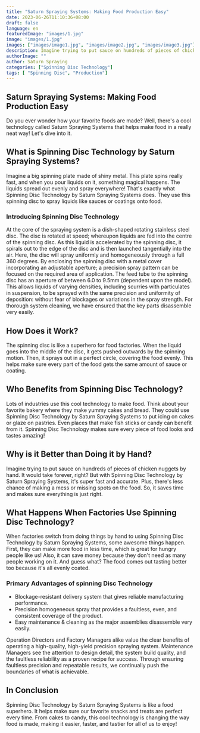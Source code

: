 ```yaml
---
title: "Saturn Spraying Systems: Making Food Production Easy"
date: 2023-06-26T11:10:36+08:00
draft: false
language: en
featuredImage: "images/1.jpg"
image: "images/1.jpg"
images: ["images/image1.jpg", "images/image2.jpg", "images/image3.jpg"]
description: Imagine trying to put sauce on hundreds of pieces of chicken nuggets by hand. It would take forever, right? But with Spinning Disc Technology by Saturn Spraying Systems, it's super fast and accurate. Plus, there's less chance of making a mess or missing spots on the food. So, it saves time and makes sure everything is just right
authorImage: ""
author: Saturn Spraying
categories: ["Spinning Disc Technology"]
tags: [ "Spinning Disc", "Production"]
---
```


## Saturn Spraying Systems: Making Food Production Easy

Do you ever wonder how your favorite foods are made? Well, there's a cool technology called Saturn Spraying Systems that helps make food in a really neat way! Let's dive into it.

## What is Spinning Disc Technology by Saturn Spraying Systems?

Imagine a big spinning plate made of shiny metal. This plate spins really fast, and when you pour liquids on it, something magical happens. The liquids spread out evenly and spray everywhere! That's exactly what Spinning Disc Technology by Saturn Spraying Systems does. They use this spinning disc to spray liquids like sauces or coatings onto food.

### Introducing Spinning Disc Technology

At the core of the spraying system is a dish-shaped rotating stainless steel disc. The disc is rotated at speed; whereupon liquids are fed into the centre of the spinning disc. As this liquid is accelerated by the spinning disc, it spirals out to the edge of the disc and is then launched tangentially into the air. Here, the disc will spray uniformly and homogeneously through a full 360 degrees. By enclosing the spinning disc with a metal cover incorporating an adjustable aperture; a precision spray pattern can be focused on the required area of application. The feed tube to the spinning disc has an aperture of between 6.0 to 9.5mm (dependent upon the model). This allows liquids of varying densities, including scurries with particulates in suspension, to be sprayed with the same precision and uniformity of deposition: without fear of blockages or variations in the spray strength. For thorough system cleaning, we have ensured that the key parts disassemble very easily.

## How Does it Work?

The spinning disc is like a superhero for food factories. When the liquid goes into the middle of the disc, it gets pushed outwards by the spinning motion. Then, it sprays out in a perfect circle, covering the food evenly. This helps make sure every part of the food gets the same amount of sauce or coating.

## Who Benefits from Spinning Disc Technology?

Lots of industries use this cool technology to make food. Think about your favorite bakery where they make yummy cakes and bread. They could use Spinning Disc Technology by Saturn Spraying Systems to put icing on cakes or glaze on pastries. Even places that make fish sticks or candy can benefit from it. Spinning Disc Technology makes sure every piece of food looks and tastes amazing!

## Why is it Better than Doing it by Hand?

Imagine trying to put sauce on hundreds of pieces of chicken nuggets by hand. It would take forever, right? But with Spinning Disc Technology by Saturn Spraying Systems, it's super fast and accurate. Plus, there's less chance of making a mess or missing spots on the food. So, it saves time and makes sure everything is just right.

## What Happens When Factories Use Spinning Disc Technology?

When factories switch from doing things by hand to using Spinning Disc Technology by Saturn Spraying Systems, some awesome things happen. First, they can make more food in less time, which is great for hungry people like us! Also, it can save money because they don't need as many people working on it. And guess what? The food comes out tasting better too because it's all evenly coated.

### Primary Advantages of spinning Disc Technology

- Blockage-resistant delivery system that gives reliable manufacturing performance.
- Precision homogeneous spray that provides a faultless, even, and consistent coverage of the product.
- Easy maintenance & cleaning as the major assemblies disassemble very easily.

Operation Directors and Factory Managers alike value the clear benefits of operating a high-quality, high-yield precision spraying system. Maintenance Managers see the attention to design detail, the system build quality, and the faultless reliability as a proven recipe for success. Through ensuring faultless precision and repeatable results, we continually push the boundaries of what is achievable.

## In Conclusion

Spinning Disc Technology by Saturn Spraying Systems is like a food superhero. It helps make sure our favorite snacks and treats are perfect every time. From cakes to candy, this cool technology is changing the way food is made, making it easier, faster, and tastier for all of us to enjoy!

